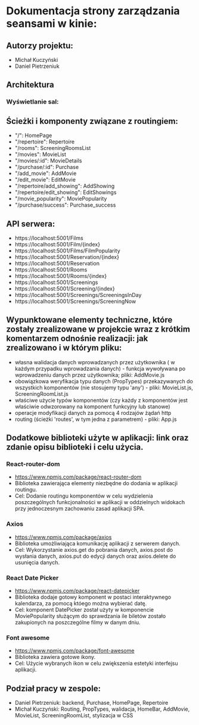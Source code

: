 # Dokumentacja strony zarządzania seansami w kinie:

## Autorzy projektu:

- Michał Kuczyński
- Daniel Pietrzeniuk

## Architektura
### Wyświetlanie sal:






## Ścieżki i komponenty związane z routingiem:

- "/": HomePage
- "/repertoire": Repertoire
- "/rooms": ScreeningRoomsList
- "/movies": MovieList
- "/movies/:id": MovieDetails
- "/purchase/:id": Purchase
- "/add_movie": AddMovie
- "/edit_movie": EditMovie
- "/repertoire/add_showing": AddShowing
- "/repertoire/edit_showing": EditShowings
- "/movie_popularity": MoviePopularity
- "/purchase/success": Purchase_success
## API serwera:

- https://localhost:5001/Films
- https://localhost:5001/Film/{index}
- https://localhost:5001/Films/FilmPopularity
- https://localhost:5001/Reservation/{index}
- https://localhost:5001/Reservation
- https://localhost:5001/Rooms
- https://localhost:5001/Rooms/{index}
- https://localhost:5001/Screenings
- https://localhost:5001/Screening/{index}
- https://localhost:5001/Screenings/ScreeningsInDay
- https://localhost:5001/Screenings/ScreeningNow

## Wypunktowane elementy techniczne, które zostały zrealizowane w projekcie wraz z krótkim komentarzem odnośnie realizacji: jak zrealizowano i w którym pliku:

- własna walidacja danych wprowadzanych przez użytkownika ( w każdym przypadku wprowadzania danych) - funkcja wywoływana po wprowadzeniu danych przez użytkownika; pliki: AddMovie.js
- obowiązkowa weryfikacja typu danych (PropTypes) przekazywanych do wszystkich komponentów (nie stosujemy typu 'any') - pliki: MovieList.js, ScreeningRoomList.js
- właściwe użycie typów komponentów (czy każdy z komponentów jest właściwie odwzorowany na komponent funkcyjny lub stanowe)
- operacje modyfikacji danych za pomocą 4 rodzajów żądań http
- routing (ścieżki 'routes', w tym jedna z parametrem) - pliki: App.js

## Dodatkowe biblioteki użyte w aplikacji: link oraz zdanie opisu biblioteki i celu użycia.

### React-router-dom

- https://www.npmjs.com/package/react-router-dom
- Biblioteka zawierająca elementy niezbędne do dodania w aplikacji routingu.
- Cel: Dodanie routingu komponentów w celu wydzielenia poszczególnych funkcjonalności w aplikacji w oddzielnych widokach przy jednoczesnym zachowaniu zasad aplikacji SPA.

### Axios

- https://www.npmjs.com/package/axios
- Biblioteka umożliwiająca komunikację aplikacji z serwerem danych.
- Cel: Wykorzystanie axios.get do pobrania danych, axios.post do wysłania danych, axios.put do edycji danych oraz axios.delete do usunięcia danych.

### React Date Picker

- https://www.npmjs.com/package/react-datepicker
- Biblioteka dodaje gotowy komponent w postaci interaktywnego kalendarza, za pomocą któego można wybierać datę.
- Cel: komponent DatePicker został użyty w komponencie MoviePopularity służącym do sprawdzania ile biletów zostało zakupionych na poszczególne filmy w danym dniu.

### Font awesome

- https://www.npmjs.com/package/font-awesome
- Biblioteka zawiera gotowe ikony.
- Cel: Użycie wybranych ikon w celu zwiększenia estetyki interfejsu aplikacji.

## Podział pracy w zespole:

- Daniel Pietrzeniuk: backend, Purchase, HomePage, Repertoire
- Michał Kuczyński: Routing, PropTypes, walidacja, HomeBar, AddMovie, MovieList, ScreeningRoomList, stylizacja w CSS

